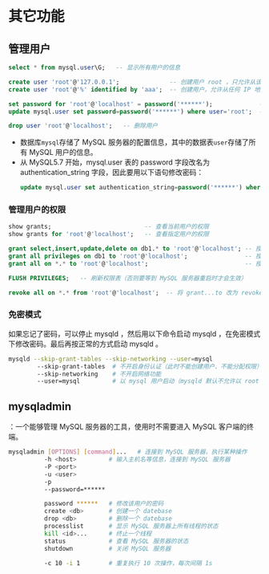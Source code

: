 # 其它功能

## 管理用户

```sql
select * from mysql.user\G;   -- 显示所有用户的信息

create user 'root'@'127.0.0.1';              -- 创建用户 root ，只允许从该 IP 地址登录，且不需要输入密码
create user 'root'@'%' identified by 'aaa';  -- 创建用户，允许从任何 IP 地址登录，密码是 aaa

set password for 'root'@'localhost' = password('******');             -- 设置密码（用 password()函数会加密）
update mysql.user set password=password('******') where user='root';  -- 如果用户有多个登录地址，还需要指定：and host='localhost';

drop user 'root'@'localhost';   -- 删除用户
```
- 数据库`mysql`存储了 MySQL 服务器的配置信息，其中的数据表`user`存储了所有 MySQL 用户的信息。
- 从 MySQL5.7 开始，mysql.user 表的 password 字段改名为 authentication_string 字段，因此要用以下语句修改密码：
  ```sql
  update mysql.user set authentication_string=password('******') where user='root';
  ```

### 管理用户的权限

```sql
show grants;                          -- 查看当前用户的权限
show grants for 'root'@'localhost';   -- 查看指定用户的权限

grant select,insert,update,delete on db1.* to 'root'@'localhost'; -- 授予用户对于数据库 db1 中所有数据表的查询、修改、插入、删除权限
grant all privileges on db1 to 'root'@'localhost';                -- 授予用户对于数据库 db1 的全部权限
grant all on *.* to 'root'@'localhost';                           -- 授予用户对于所有数据库的全部权限

FLUSH PRIVILEGES;   -- 刷新权限表（否则要等到 MySQL 服务器重启时才会生效）

revoke all on *.* from 'root'@'localhost';  -- 将 grant...to 改为 revoke...from ，就是撤销权限
```

### 免密模式

如果忘记了密码，可以停止 mysqld ，然后用以下命令启动 mysqld ，在免密模式下修改密码。最后再按正常的方式启动 mysqld 。
```sh
mysqld --skip-grant-tables --skip-networking --user=mysql
        --skip-grant-tables  # 不开启身份认证（此时不能创建用户、不能分配权限）
        --skip-networking    # 不开启网络功能
        --user=mysql         # 以 mysql 用户启动（mysqld 默认不允许以 root 用户启动）
```

## mysqladmin

：一个能够管理 MySQL 服务器的工具，使用时不需要进入 MySQL 客户端的终端。

```sh
mysqladmin [OPTIONS] [command]...   # 连接到 MySQL 服务器，执行某种操作
          -h <host>         # 输入主机名等信息，连接到 MySQL 服务器
          -P <port>
          -u <user>
          -p
          --password=****** 

          password ******   # 修改该用户的密码
          create <db>       # 创建一个 datebase
          drop <db>         # 删除一个 datebase
          processlist       # 显示 MySQL 服务器上所有线程的状态
          kill <id>...      # 终止一个线程
          status            # 查看 MySQL 服务器的状态
          shutdown          # 关闭 MySQL 服务器

          -c 10 -i 1        # 重复执行 10 次操作，每次间隔 1s
```
